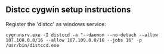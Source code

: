 ## Distcc cygwin setup instructions


Register the 'distcc' as windows service:
```
cygrunsrv.exe -I distccd -a "--daemon --no-detach --allow 107.108.0.0/16 --allow 107.109.0.0/16 --jobs 16" -p /usr/bin/distccd.exe
```
